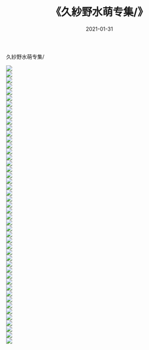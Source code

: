 ﻿---
layout: post
title:  《久紗野水萌专集/》
date:   2021-01-31
img: http://pic.660000.xyz/1:/唯美/2021/久紗野水萌专集//000.jpg
categories: [美女, 清纯, 唯美]
---

久紗野水萌专集/

  ![](http://pic.660000.xyz/1:/唯美/2021/久紗野水萌专集/001.jpg) <br> ![](http://pic.660000.xyz/1:/唯美/2021/久紗野水萌专集/002.jpg) <br> ![](http://pic.660000.xyz/1:/唯美/2021/久紗野水萌专集/003.jpg) <br> ![](http://pic.660000.xyz/1:/唯美/2021/久紗野水萌专集/004.jpg) <br> ![](http://pic.660000.xyz/1:/唯美/2021/久紗野水萌专集/005.jpg) <br> ![](http://pic.660000.xyz/1:/唯美/2021/久紗野水萌专集/006.jpg) <br> ![](http://pic.660000.xyz/1:/唯美/2021/久紗野水萌专集/007.jpg) <br> ![](http://pic.660000.xyz/1:/唯美/2021/久紗野水萌专集/008.jpg) <br> ![](http://pic.660000.xyz/1:/唯美/2021/久紗野水萌专集/009.jpg) <br> ![](http://pic.660000.xyz/1:/唯美/2021/久紗野水萌专集/010.jpg) <br> ![](http://pic.660000.xyz/1:/唯美/2021/久紗野水萌专集/011.jpg) <br> ![](http://pic.660000.xyz/1:/唯美/2021/久紗野水萌专集/012.jpg) <br> ![](http://pic.660000.xyz/1:/唯美/2021/久紗野水萌专集/013.jpg) <br> ![](http://pic.660000.xyz/1:/唯美/2021/久紗野水萌专集/014.jpg) <br> ![](http://pic.660000.xyz/1:/唯美/2021/久紗野水萌专集/015.jpg) <br> ![](http://pic.660000.xyz/1:/唯美/2021/久紗野水萌专集/016.jpg) <br> ![](http://pic.660000.xyz/1:/唯美/2021/久紗野水萌专集/017.jpg) <br> ![](http://pic.660000.xyz/1:/唯美/2021/久紗野水萌专集/018.jpg) <br> ![](http://pic.660000.xyz/1:/唯美/2021/久紗野水萌专集/019.jpg) <br> ![](http://pic.660000.xyz/1:/唯美/2021/久紗野水萌专集/020.jpg) <br> ![](http://pic.660000.xyz/1:/唯美/2021/久紗野水萌专集/021.jpg) <br> ![](http://pic.660000.xyz/1:/唯美/2021/久紗野水萌专集/022.jpg) <br> ![](http://pic.660000.xyz/1:/唯美/2021/久紗野水萌专集/023.jpg) <br> ![](http://pic.660000.xyz/1:/唯美/2021/久紗野水萌专集/024.jpg) <br> ![](http://pic.660000.xyz/1:/唯美/2021/久紗野水萌专集/025.jpg) <br> ![](http://pic.660000.xyz/1:/唯美/2021/久紗野水萌专集/026.jpg) <br> ![](http://pic.660000.xyz/1:/唯美/2021/久紗野水萌专集/027.jpg) <br> ![](http://pic.660000.xyz/1:/唯美/2021/久紗野水萌专集/028.jpg) <br> ![](http://pic.660000.xyz/1:/唯美/2021/久紗野水萌专集/029.jpg) <br> ![](http://pic.660000.xyz/1:/唯美/2021/久紗野水萌专集/030.jpg) <br> ![](http://pic.660000.xyz/1:/唯美/2021/久紗野水萌专集/031.jpg) <br> ![](http://pic.660000.xyz/1:/唯美/2021/久紗野水萌专集/032.jpg) <br> ![](http://pic.660000.xyz/1:/唯美/2021/久紗野水萌专集/033.jpg) <br> ![](http://pic.660000.xyz/1:/唯美/2021/久紗野水萌专集/034.jpg) <br> ![](http://pic.660000.xyz/1:/唯美/2021/久紗野水萌专集/035.jpg) <br> ![](http://pic.660000.xyz/1:/唯美/2021/久紗野水萌专集/036.jpg) <br> ![](http://pic.660000.xyz/1:/唯美/2021/久紗野水萌专集/037.jpg) <br> ![](http://pic.660000.xyz/1:/唯美/2021/久紗野水萌专集/038.jpg) <br> ![](http://pic.660000.xyz/1:/唯美/2021/久紗野水萌专集/039.jpg) <br> ![](http://pic.660000.xyz/1:/唯美/2021/久紗野水萌专集/040.jpg) <br> ![](http://pic.660000.xyz/1:/唯美/2021/久紗野水萌专集/041.jpg) <br> ![](http://pic.660000.xyz/1:/唯美/2021/久紗野水萌专集/042.jpg) <br> ![](http://pic.660000.xyz/1:/唯美/2021/久紗野水萌专集/043.jpg) <br> ![](http://pic.660000.xyz/1:/唯美/2021/久紗野水萌专集/044.jpg) <br> ![](http://pic.660000.xyz/1:/唯美/2021/久紗野水萌专集/045.jpg) <br> ![](http://pic.660000.xyz/1:/唯美/2021/久紗野水萌专集/046.jpg) <br> ![](http://pic.660000.xyz/1:/唯美/2021/久紗野水萌专集/047.jpg) <br>